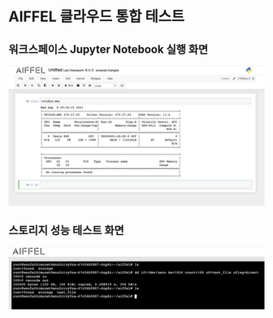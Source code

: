 # AIFFEL 클라우드 통합 테스트

## 워크스페이스 Jupyter Notebook 실행 화면
![image](./jupyter.png)

## 스토리지 성능 테스트 화면
![image](./disk-test.png)

